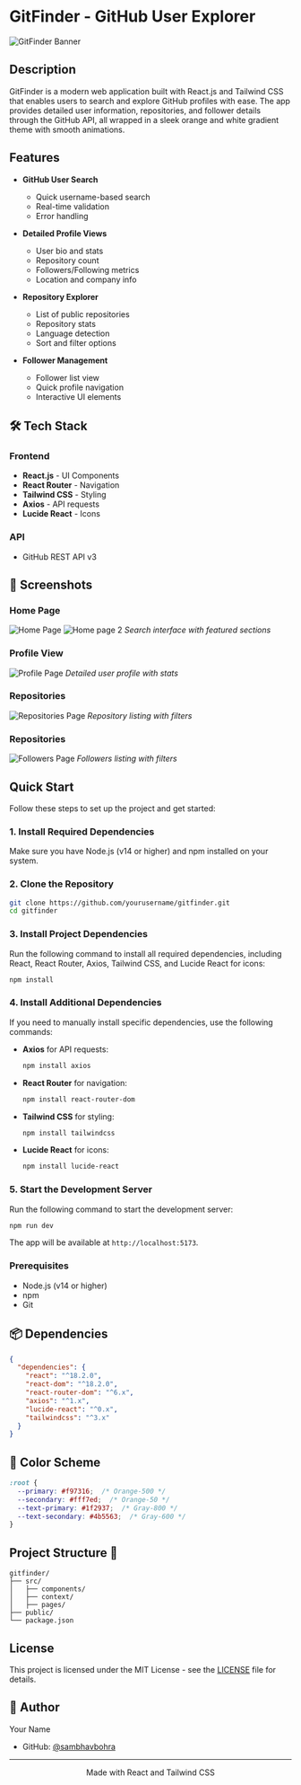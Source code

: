 # GitFinder - GitHub User Explorer

![GitFinder Banner](./screenshots/banner.png)

## Description

GitFinder is a modern web application built with React.js and Tailwind CSS that enables users to search and explore GitHub profiles with ease. The app provides detailed user information, repositories, and follower details through the GitHub API, all wrapped in a sleek orange and white gradient theme with smooth animations.

## Features

- **GitHub User Search**
  - Quick username-based search
  - Real-time validation
  - Error handling

- **Detailed Profile Views**
  - User bio and stats
  - Repository count
  - Followers/Following metrics
  - Location and company info

- **Repository Explorer**
  - List of public repositories
  - Repository stats
  - Language detection
  - Sort and filter options

- **Follower Management**
  - Follower list view
  - Quick profile navigation
  - Interactive UI elements

## 🛠️ Tech Stack

### Frontend
- **React.js** - UI Components
- **React Router** - Navigation
- **Tailwind CSS** - Styling
- **Axios** - API requests
- **Lucide React** - Icons

### API
- GitHub REST API v3

## 📸 Screenshots

### Home Page
![Home Page](./screenshots/Home1.png)
![Home page 2](./screenshots/Home2.png)
*Search interface with featured sections*

### Profile View
![Profile Page](./screenshots/Profile.png)
*Detailed user profile with stats*

### Repositories
![Repositories Page](./screenshots/Repos.png)
*Repository listing with filters*

### Repositories
![Followers Page](./screenshots/followers.png)
*Followers listing with filters*

## Quick Start

Follow these steps to set up the project and get started:

### 1. Install Required Dependencies
Make sure you have Node.js (v14 or higher) and npm installed on your system.

### 2. Clone the Repository
```bash
git clone https://github.com/yourusername/gitfinder.git
cd gitfinder
```

### 3. Install Project Dependencies
Run the following command to install all required dependencies, including React, React Router, Axios, Tailwind CSS, and Lucide React for icons:
```bash
npm install
```

### 4. Install Additional Dependencies
If you need to manually install specific dependencies, use the following commands:
- **Axios** for API requests:
    ```bash
    npm install axios
    ```
- **React Router** for navigation:
    ```bash
    npm install react-router-dom
    ```
- **Tailwind CSS** for styling:
    ```bash
    npm install tailwindcss
    ```
- **Lucide React** for icons:
    ```bash
    npm install lucide-react
    ```

### 5. Start the Development Server
Run the following command to start the development server:
```bash
npm run dev
```

The app will be available at `http://localhost:5173`.

### Prerequisites
- Node.js (v14 or higher)
- npm 
- Git


## 📦 Dependencies

```json
{
  "dependencies": {
    "react": "^18.2.0",
    "react-dom": "^18.2.0",
    "react-router-dom": "^6.x",
    "axios": "^1.x",
    "lucide-react": "^0.x",
    "tailwindcss": "^3.x"
  }
}
```

## 🎨 Color Scheme

```css
:root {
  --primary: #f97316;  /* Orange-500 */
  --secondary: #fff7ed;  /* Orange-50 */
  --text-primary: #1f2937;  /* Gray-800 */
  --text-secondary: #4b5563;  /* Gray-600 */
}
```

## Project Structure 🔧

```
gitfinder/
├── src/
│   ├── components/
│   ├── context/
│   ├── pages/
├── public/
└── package.json
```


## License

This project is licensed under the MIT License - see the [LICENSE](LICENSE) file for details.

## 👤 Author

Your Name
- GitHub: [@sambhavbohra](https://github.com/sambhavbohra)


---

<p align="center">Made with React and Tailwind CSS</p>